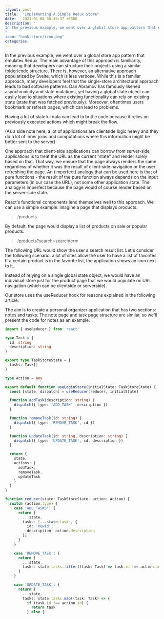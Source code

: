```yaml
---
layout: post
title:  "Implementing A Simple Redux Store"
date:   2021-01-08 00:39:37 +0300
description: "
In the previous example, we went over a global store app pattern that emulates Redux. The main advantage of this approach is familiarity, meaning that developers can structure their projects using a similar folder/code structure. There is, however, an alternative approach popularized by  Svelte, which is less verbose. While this is a familiar approach, many developers feel that the single-store architectural approach leads to bad software patterns.
"
icon: "hook-store/icon.png"
categories:
---
```

In the previous example, we went over a global store app pattern that emulates Redux. The main advantage of this approach is familiarity, meaning that developers can structure their projects using a similar folder/code structure. There is, however, an alternative approach popularized by  Svelte, which is less verbose. While this is a familiar approach, many developers feel that the single-store architectural approach leads to bad software patterns. Dan Abramov has famously likened asynchronicity and state mutations, yet having a global state object can easily lead to situations where existing functionality can rely on existing state (state that was fetched previously). Moreover, oftentimes users bookmark or refresh pages, which can lead to problems.

Having a lot of stateful data can lead to brittle code because it relies on previously executed actions which might break the flow.

(As a side note here, a lot of applications are clientside logic heavy and they do a lot of inner joins and computations where this information might be better sent to the server)

One approach that client-side applications can borrow from server-side applications is to treat the URL as the current "state" and render solely based on that. That way, we ensure that the page always renders the same regardless of whether it was the result of client-side navigation or the user refreshing the page. An (imperfect) analogy that can be used here is that of pure functions - the result of the pure function always depends on the input parameters (in our case the URL), not some other application state. The analogy is imperfect because the page would of course render based on the server-side state.

React's functional components lend themselves well to this approach. We can use a simple example: imagine a page that displays products. 

>/products

By default, the page would display a list of products on sale or popular products. 

>/products?search=searchterm

The following URL would show the user a search result list. Let's consider the following scenario: a lot of sites allow the user to have a list of favorites. If a certain product is in the favorite list, the application shows an icon next to it. 

Instead of relying on a single global state object, we would have an individual store just for the product page that we would populate on URL navigation (which can be clientside or serverside). 

Our store uses the useReducer hook for reasons explained in the following article. 

The aim is to create a personal organizer application that has two sections: notes and tasks. The note page and task page structure are similar, so we'll present the code for notes as an example.

```typescript
import { useReducer } from 'react'

type Task = {
  id: string
  description: string
}

export type TaskStoreState = {
  tasks: Task[]
}

type Action = any

export default function useLoginStore(initialState: TaskStoreState) {
  const [state, dispatch] = useReducer(reducer, initialState)

  function addTask(description: string) {
    dispatch({ type: 'ADD_TASK', description })
  }

  function removeTask(id: string) {
    dispatch({ type: 'REMOVE_TASK', id })
  }

  function updateTask(id: string, description: string) {
    dispatch({ type: 'UPDATE_TASK', id, description })
  }

  return {
    state,
    actions: {
      addTask,
      removeTask,
      updateTask
    }  
  }
}

function reducer(state: TaskStoreState, action: Action) {
  switch (action.type) {
    case 'ADD_TASKS': {
      return {
        ...state,
        tasks: [...state.tasks, {
          id: 'newid',
          description: action.description
        }]
      }
    }

    case 'REMOVE_TASK': {
      return {
        ...state,
        tasks: state.tasks.filter((task: Task) => task.id !== action.id)
      }
    }

    case 'UPDATE_TASK': {
      return {
        ...state,
        tasks: state.tasks.map((task: Task) => {
          if (task.id !== action.id) {
            return task
          } else {
    
```